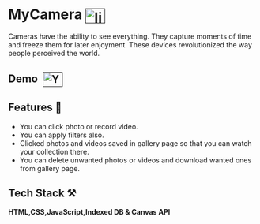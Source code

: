 # MyCamera   <a href="" target="_blank"><img align="center" src="../../../../../Readme/Icons/icons8-external-link-64.png" alt="live link" height="30" width="40" /></a>

Cameras have the ability to see everything. They capture moments of time and freeze them for later enjoyment. These devices revolutionized the way people perceived the world.


## Demo &nbsp;<a href="" target="_blank"><img align="center" src="https://raw.githubusercontent.com/rahuldkjain/github-profile-readme-generator/master/src/images/icons/Social/youtube.svg" alt="Youtube" height="30" width="40" /></a>




## Features 📝

- You can click photo or record video.
- You can apply filters also.
- Clicked photos and videos saved in gallery page so that you can watch your collection there.
- You can delete unwanted photos or videos and download wanted ones from gallery page.


## Tech Stack ⚒

**HTML,CSS,JavaScript,Indexed DB & Canvas API**
